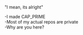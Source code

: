 "I mean, its alright"

-I made CAP_PRIME <br>
-Most of my actual repos are private<br>
-Why are you here?<br>
